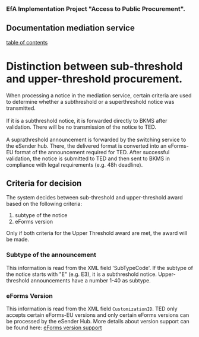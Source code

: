 ### EfA Implementation Project "Access to Public Procurement".
## Documentation mediation service
[table of contents](/documentation/documentation.md)
<br>

# Distinction between sub-threshold and upper-threshold procurement.

When processing a notice in the mediation service, certain criteria are used to determine whether a subthreshold or a superthreshold notice was transmitted.
<br><br>
If it is a subthreshold notice, it is forwarded directly to BKMS after validation. There will be no transmission of the notice to TED.
<br><br>
A suprathreshold announcement is forwarded by the switching service to the eSender hub. There, the delivered format is converted into an eForms-EU format of the announcement required for TED. After successful validation, the notice is submitted to TED and then sent to BKMS in compliance with legal requirements (e.g. 48h deadline).
<br>

## Criteria for decision
The system decides between sub-threshold and upper-threshold award based on the following criteria:
1. subtype of the notice
2. eForms version

Only if both criteria for the Upper Threshold award are met, the award will be made.
<br>

### Subtype of the announcement
This information is read from the XML field 'SubTypeCode'. If the subtype of the notice starts with "E" (e.g. E3), it is a subthreshold notice. Upper-threshold announcements have a number 1-40 as subtype.
<br>

### eForms Version
This information is read from the XML field `CustomizationID`. TED only accepts certain eForms-EU versions and only certain eForms versions can be processed by the eSender Hub.
More details about version support can be found here: [eForms version support](/documentation/eForms_support.md)